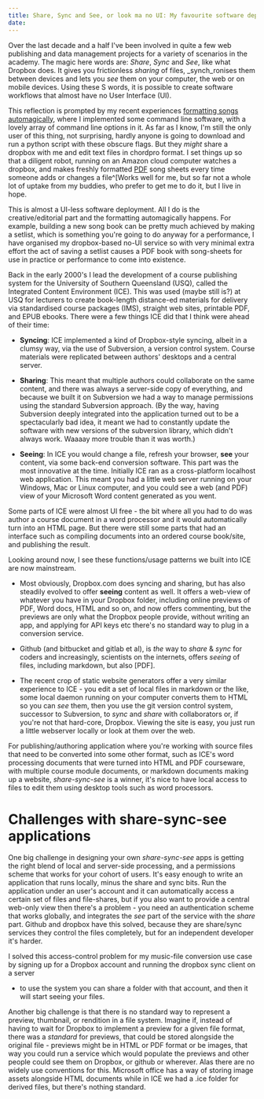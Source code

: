 ```yaml
---
title: Share, Sync and See, or look ma no UI: My favourite software deployment patterns for file managent and publishing
date:
---
```


Over the last decade and a half I've been involved in quite a few web publishing
and data management projects for a variety of scenarios in the academy. The
magic here words are: _Share_, _Sync_ and _See_, like what Dropbox does. It
gives you frictionless _sharing_ of files, _synch_ronises them between devices
and lets you _see_ them on your computer, the web or on mobile devices. Using
these S words, it is possible to create software workflows that almost have no
User Interface (UI).

This reflection is prompted by my recent experiences [formatting songs
automagically], where I implemented some command line software, with a lovely
array of command line options in it. As far as I know, I'm still the only user
of this thing, not surprising, hardly anyone is going to download and run a
python script with these obscure flags. But they _might_ share  a dropbox with
me and edit text files in chordpro format. I set things up so that a diligent
robot, running on an Amazon cloud computer watches a dropbox, and makes freshly
formatted
[PDF](https://github.com/ptsefton/chordprobook/blob/master/example_output/uni-verse.cho_key_C_uke.pdf)
song sheets every time someone adds or changes a file^\[Works well for me, but
so far not a whole lot of uptake from my buddies, who prefer to get me to do it,
but I live in hope.

This is almost a UI-less software deployment. All I do is the creative/editorial
part and the formatting automagically happens. For example, building a new song
book can be pretty much achieved by making a setlist, which is something you're
going to do anyway for a performance, I have organised my dropbox-based no-UI
service so with very minimal extra effort the act of saving a setlist causes a
PDF book with song-sheets for use in practice or performance to come into
existence.

Back in the early 2000's I lead the development of a course publishing system for
the University of Southern Queensland (USQ), called the Integrated Content
Environment (ICE). This was used (maybe still is?) at USQ for lecturers to
create book-length distance-ed materials for delivery via standardised course
packages (IMS), straight web sites, printable PDF, and EPUB ebooks. There were a
few things ICE did that I think were ahead of their time:

-   **Syncing**: ICE implemented a kind of Dropbox-style syncing, albeit in a
    clumsy way, via the use of Subversion, a version control system. Course
    materials were replicated between authors' desktops and a central server.

-   **Sharing**: This meant that multiple authors could collaborate on the same
    content, and there was always a server-side copy of everything, and because
    we built it on Subversion we had a way to manage permissions using the
    standard Subversion approach. (By the way, having Subversion deeply
    integrated into the application turned out to be a spectacularly bad idea,
    it meant we had to constantly update the software with new versions of the
    subversion library, which didn't always work. Waaaay more trouble than it
    was worth.)

-   **Seeing**: In ICE you would change a file, refresh your browser, **see**
    your content, via some back-end conversion software. This part was the most
    innovative at the time. Initially ICE ran as a cross-platform localhost web
    application. This meant you had a little web server running on your Windows,
    Mac or Linux computer, and you could see a web (and PDF) view of your
    Microsoft Word content generated as you went.

Some parts of ICE were almost UI free - the bit where all you had to do was
author a course document in a word processor and it would automatically turn
into an HTML page. But there were still some parts that had an interface such as
compiling documents into an ordered course book/site, and publishing the result.

Looking around now, I see these functions/usage patterns we built into ICE are
now mainstream.

-   Most obviously, Dropbox.com does syncing and sharing, but has also steadily
    evolved to offer **seeing** content as well. It offers a web-view of
    whatever you have in your Dropbox folder, including online previews of PDF,
    Word docs, HTML and so on, and now offers commenting, but the previews are
    only what the Dropbox people provide, without writing an app, and applying
    for API keys etc there's no standard way to plug in a conversion service.

-   Github (and bitbucket and gitlab et al), is _the_ way to _share_ & _sync_
    for coders and increasingly, scientists on the internets, offers _seeing_ of
    files, including markdown, but also [PDF].

-   The recent crop of static website generators offer a very similar experience
    to ICE - you edit a set of local files in markdown or the like, some local
    daemon running on your computer converts them to HTML so you can _see_ them,
    then you use the git version control system, successor to Subversion, to
    _sync_ and _share_ with collaborators or, if you're not that hard-core,
    Dropbox. Viewing the site is easy, you just run a little webserver locally
    or look at them over the web.

For publishing/authoring application where you're working with source files that
need to be converted into some other format, such as ICE's word processing
documents that were turned into HTML and PDF courseware, with multiple course
module documents, or markdown documents making up a website, _share-sync-see_ is
a winner, it's nice to have local access to files to edit them using desktop
tools such as word processors.

# Challenges with share-sync-see applications

One big challenge in designing your own _share-sync-see_  apps is getting the
right blend of local and server-side processing, and a permissions scheme that
works for your cohort of users. It's easy enough to write an application that
runs locally, minus the share and sync bits. Run the application under an user's
account and it can automatically access a certain set of files and file-shares,
but if you also want to provide a central web-only view then there's a problem -
you need an authentication scheme that works globally, and integrates the _see_
part of the service with the _share_ part. Github and dropbox have this solved,
because they are share/sync services they control the files completely, but for
an independent developer it's harder.

I solved this access-control problem for my music-file conversion use case by
signing up for a Dropbox account and running the dropbox sync client on a server
- to use the system you can share a folder with that account, and then it will
start seeing your files.

Another big challenge is that there is no standard way to represent a preview,
thumbnail, or rendition in a file system.  Imagine if, instead of having to wait
for Dropbox to implement a preview for a given file format, there was a
_standard_ for previews, that could be stored alongside the original file -
previews might be in HTML or PDF format or be images, that way you could
run a service which would populate the previews and other people could see them
on Dropbox, or github or wherever. Alas there are no widely use conventions for
this. Microsoft office has a way of storing image assets alongside HTML
documents while in ICE we had a .ice folder for derived files, but there's
nothing standard.

[song]: https://github.com/ptsefton/chordprobook/blob/master/samples/i_called_your_name.cho

[examples files]: https://github.com/ptsefton/chordprobook/tree/master/example_output

[formatting songs automagically]: http://ptsefton.com/2015/11/10/scratching-an-itch-my-software-for-formating-song-sheets-into-gasp-pdf.htm
